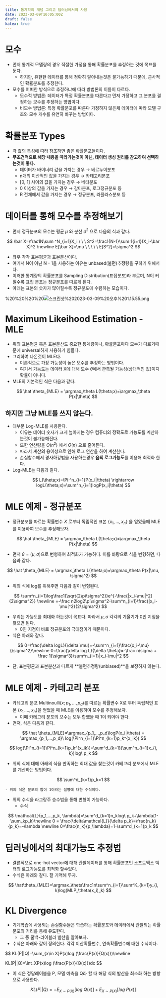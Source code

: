 ```yaml
---
title: 통계학의 개념 그리고 딥러닝에서의 사용
date: 2023-03-09T10:05:00Z
draft: false
katex: true
---
```


# 모수

- 먼저 통계적 모델링의 경우 적절한 가정을 통해 확률분포를 추정하는 것에 목표를 둔다.
    - 하지만, 유한한 데이터를 통해 정확히 알아내는것은 불가능하기 때문에, 근사적인 확률분포를 추정한다.
- 모수를 어떠한 방식으로 추정하냐에 따라 방법론의 이름이 다르다.
    - 모수적 방법론: 데이터가 특정 확률분포를 따른다고 먼저 가정하고 그 분포를 결정하는 모수를 추정하는 방법이다.
    - 비모수 방법론: 특정 확률분포를 따른다 가정하지 않은체 데이터에 따라 모델 구조와 모수 개수를 유연히 바꾸는 방법이다.

# 확률분포 Types

- 각 값의 특성에 따라 참조하면 좋은 확률분포들이다.
- **무조건적으로 해당 내용을 따라가는것이 아닌, 데이터 생성 원리를 참고하여 선택하는것이 좋다.**
    - 데이터가 바이너리 값을 가지는 경우 → 베르누이분포
    - n개의 이산적인 값을 가지는 경우 → 카테고리분포
    - [0, 1] 사이의 값을 가지는 경우 → 베타분포
    - 0 이상의 값을 가지는 경우 → 감마분포, 로그정규분포 등
    - R 전체에서 값을 가지는 경우 → 정규분포, 라플라스분포 등

# 데이터를 통해 모수를 추정해보기

- 먼저 정규분포의 모수는 평균 $\mu$ 와 분산 $\sigma^2$ 으로 다음의 식과 같다.

$$
\bar X=\frac1N\sum ^N_{i=1}X_i \ \ \ 
S^2=\frac1{N-1}\sum 1{i=1}(X_i-\bar X)^2 \newline
E[\bar X]=\mu \ \ \ \ \ E[S^2]=\sigma^2
$$

- 좌우 각각 표본평균과 표본분산이다.
- 여기서 N이 아닌 N - 1을 사용하는 이유는 unbased(불편)추정량을 구하기 위해서다.
- 이러한 통계량의 확률분포를 Sampling Distribution(표집분포)라 부르며, N이 커질수록 표집 분포는 정규분포를 따르게 된다.
- 아래는 표본의 숫자가 많아질수록 정규분포에 수렴하는 모습이다.
    
%20%20%20%20![스크린샷%202023-03-09%20오후%201.15.55.png](/통계학의%20개념%20그리고%20딥러닝에서의%20사용%20f0bf1183065c45339de4651cb2d350d6/%E1%84%89%E1%85%B3%E1%84%8F%E1%85%B3%E1%84%85%E1%85%B5%E1%86%AB%E1%84%89%E1%85%A3%E1%86%BA_2023-03-09_%E1%84%8B%E1%85%A9%E1%84%92%E1%85%AE_1.15.55.png)
    

# Maximum Likeihood Estimation - MLE

- 위의 표본평균 혹은 표본분산도 중요한 통계량이나, 확률분포마다 모수가 다르기때문에 universal하게 사용하기 힘들다.
- 그리하여 나온것이 MLE다.
    - 이론적으로 가장 가능성이 높은 모수를 추정하는 방법이다.
    - 여기서 가능도는 데이터 X에 대해 모수 $\theta$에서 관측될 가능성(상대적인 값)이지 확률이 아니다.
- MLE의 기본적인 식은 다음과 같다.

$$
\hat \theta_{MLE} = \argmax_\theta L(\theta;x)=\argmax_\theta P(x|\theta)
$$

## 하지만 그냥 MLE를 쓰지 않는다.

- 대부분 Log-MLE를 사용한다.
    - 이유는 데이터 숫자가 크게 높아지는 경우 컴퓨터의 정확도로 가능도를 계산하는것이 불가능해진다.
    - 또한 연산량을 $O(n^2)$ 에서 $O(n)$ 으로 줄어든다.
    - 따라서 계산의 용이성으로 인해 로그 연산을 하여 계산한다.
    - 손실함수에서 경사하강법을 사용하는경우 **음의 로그가능도**를 이용해 최적화 한다.
- Log-MLE는 다음과 같다.

$$
L(\theta;x)=\Pi ^n_{i=1}P(x_i|\theta) \rightarrow logL(\theta;x)=\sum^n_{i=1}logP(x_i|\theta)
$$

# MLE 예제 - 정규분포

- 정규분포를 따르는 확률변수 $X$ 로부터 독립적인 표본 $\{x_1, ... , x_n\}$ 을 얻었을때 MLE를 이용하여 모수를 추정해보자.
    
$$
\hat \theta_{MLE} = \argmax_\theta L(\theta;x)=\argmax_\theta P(x|\theta)
$$
    
- 먼저 $\theta=(\mu, \sigma)$으로 변형하여 최적화가 가능하다. 이를 바탕으로 식을 변형하면, 다음과 같다.
    
$$
\hat \theta_{MLE} = \argmax_\theta L(\theta;x)=\argmax_\theta P(x|\mu, \sigma^2)
$$
    
- 위의 식에 log를 취해주면 다음과 같이 변형된다.

$$
\sum^n_{i=1}log\frac1{\sqrt{2\pi\sigma^2}}e^{-\frac{|x_i-\mu|^2}{2\sigma^2}} \newline
=-\frac n2log2\pi\sigma^2-\sum^n_{i=1}\frac{|x_i-\mu|^2}{2\sigma^2}
$$

- 우리는 가능도를 최대화 하는것이 목표다. 따라서 $\mu, \sigma$ 각각의 기울기가 0인 지점을 찾으면 된다.
    - 0인 지점이 바로 정규분포의 극대점이기 때문이다.
- 식은 아래와 같다.

$$
0=\frac{\delta logL}{\delta \mu}=-\sum^n_{i=1}\frac{x_i-\mu}{\sigma^2}\newline
0=\frac{\delta log L}{\delta \theta}=-\frac n\sigma + \frac 1{\sigma^3}\sum^n_{i=1}|x_i-\mu|^2
$$

- 단, 표본평균과 표본분산과 다르게 **불편추정량(unbiased)**을 보장하지 않는다.

# MLE 예제 - 카테고리 분포

- 카테고리 분포 Multinoulli$(x;p_1, ..., p_d)$를 따르는 확률변수 X로 부터 독립적인 표본 $\{x_1, ..., x_n\}$을 얻었을 때 MLE를 이용하여 모수를 추정해보자.
    - 이때 카테고리 분포의 모수는 모두 합했을 때 1이 되어야 한다.
- 먼저, 식은 다음과 같다.

$$
\hat \theta_{MLE}=\argmax_{p_1,...,p_d}logP(x_i|\theta) = \argmax_{p_1,...,p_d}\ log(\Pi^n_{i=1}\Pi^n_{k=1}p_k^{x_ik})
$$

$$
log(\Pi^n_{i=1}\Pi^n_{k=1}p_k^{x_ik})=\sum^d_{k=1}(\sum^n_{i=1}x_{i, k})log\ p_k
$$

- 위의 식에 대해 아래의 식을 만족하는 최대 값을 찾는것이 카테고리 분포에서 MLE를 계산하는 방법이다.
    
$$
\sum^d_{k=1}p_k=1
$$
    
    - 위의 식은 분포의 합이 1이라는 설명에 대한 수식이다.
- 위의 수식을 라그랑주 승수법을 통해 변형이 가능하다.
    - 수식
    
$$
\mathcal{L}(p_1,...,p_k, \lambda)=\sum^d_{k=1}n_klog\ p_k+\lambda(1-\sum_kp_k)\newline
0 = \frac{\delta\mathcal{L}}{\delta p_k}=\frac{n_k}{p_k}=-\lambda \newline
0=\frac{n_k}{p_\lambda}=1-\sum^d_{k=1}p_k
$$
    

# 딥러닝에서의 최대가능도 추정법

- 결론적으로 one-hot vector에 대해 관찰데이터를 통해 확률분포인 소프트맥스 벡터의 로그가능도를 최적화 할수있다.
- 수식은 아래와 같다. 잘 기억해 두자.

$$
\hat\theta_{MLE}=\argmax_\theta\frac1n\sum^n_{i=1}\sum^K_{k=1}y_{i, k}log(MLP_\theta(x_i)_k)
$$

# KL Divergence

- 기계학습에 사용되는 손실함수들은 학습하는 확률분포와 데이터에서 관찰되는 확률분포의 거리를 통해 유도한다.
    - 그 중 쿨백-라이블러 발산을 알아보자.
- 수식은 아래와 같이 정의한다. 각각 이산확률변수, 연속확률변수에 대한 수식이다.

$$
KL(P||Q)=\sum_{x\in X}P(x)log (\frac{P(x)}{Q(x)})\newline

KL(P||Q)=\int_XP(x)log (\frac{P(x)}{Q(x)})dx
$$

- 이 식은 정답레이블을 P, 모델 예측을 Q라 할 때 해당 식의 발산을 최소화 하는 뱡향으로 사용한다.

$$
KL(P||Q)=-E_{X\sim P(X)}[log\ Q(x)]+E_{X\sim P(X)}[log\ P(x)]
$$
